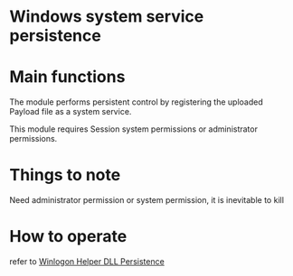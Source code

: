 # Windows system service persistence

# Main functions

The module performs persistent control by registering the uploaded Payload file as a system service.

This module requires Session system permissions or administrator permissions.

# Things to note

Need administrator permission or system permission, it is inevitable to kill

# How to operate

refer to [Winlogon Helper DLL Persistence](./Persistence_WinlogonHelperDLL_Windows)


